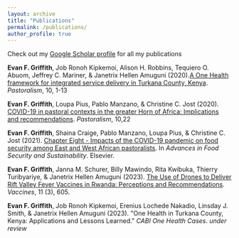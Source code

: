 ```yaml
---
layout: archive
title: "Publications"
permalink: /publications/
author_profile: true
---
```


Check out my [Google Scholar profile](https://scholar.google.com/citations?user=EVOZpP4AAAAJ&hl=en) for all my publications

**Evan F. Griffith**, Job Ronoh Kipkemoi, Alison H. Robbins, Tequiero O. Abuom, Jeffrey C. Mariner, & Janetrix Hellen Amuguni (2020).[A One Health framework for integrated service delivery in Turkana County, Kenya](https://pastoralismjournal.springeropen.com/articles/10.1186/s13570-020-00161-6#:~:text=Our%20proposed%20OHF%20harnesses%20the,a%20range%20of%20public%20services). _Pastoralism_, 10, 1-13

**Evan F. Griffith**, Loupa Pius, Pablo Manzano, & Christine C. Jost (2020). [COVID-19 in pastoral contexts in the greater Horn of Africa: Implications and recommendations](https://www.ncbi.nlm.nih.gov/pmc/articles/PMC7550841/). _Pastoralism_, 10,22

**Evan F. Griffith**, Shaina Craige, Pablo Manzano, Loupa Pius, & Christine C. Jost (2021). [Chapter Eight - Impacts of the COVID-19 pandemic on food security among East and West African pastoralists](https://www.sciencedirect.com/science/article/pii/S2452263521000045). In _Advances in Food Security and Sustainability_. Elsevier. 

**Evan F. Griffith**, Janna M. Schurer, Billy Mawindo, Rita Kwibuka, Thierry Turibyariye, & Janetrix Hellen Amuguni (2023). [The Use of Drones to Deliver Rift Valley Fever Vaccines in Rwanda: Perceptions and Recommendations](https://www.mdpi.com/2076-393X/11/3/605). _Vaccines_, 11 (3), 605. 

**Evan F. Griffith**, Job Ronoh Kipkemoi, Erenius Lochede Nakadio, Linsday J. Smith, & Janetrix Hellen Amuguni (2023). "One Health in Turkana County, Kenya: Applications and Lessons Learned." _CABI One Health Cases_. _under review_
